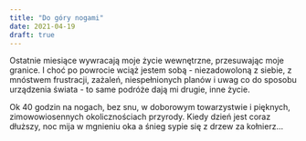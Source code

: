 ```yaml
---
title: "Do góry nogami"
date: 2021-04-19
draft: true
---
```

Ostatnie miesiące wywracają moje życie wewnętrzne, przesuwając moje granice. I choć po powrocie wciąż jestem sobą - niezadowoloną z siebie, z mnóstwem frustracji, 
zażaleń, niespełnionych planów i uwag co do sposobu urządzenia świata - to same podróże dają mi drugie, inne życie. 

Ok 40 godzin na nogach, bez snu, w doborowym towarzystwie i pięknych, zimowowiosennych okolicznościach przyrody. Kiedy dzień jest coraz dłuższy, noc mija w mgnieniu 
oka a śnieg sypie się z drzew za kołnierz...
